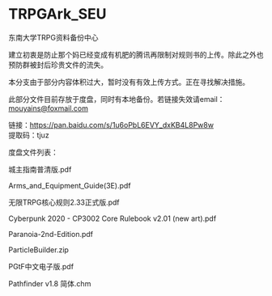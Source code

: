 # TRPGArk_SEU
东南大学TRPG资料备份中心

建立初衷是防止那个妈已经变成有机肥的腾讯再限制对规则书的上传。除此之外也预防群被封后珍贵文件的流失。

本分支由于部分内容体积过大，暂时没有有效上传方式。正在寻找解决措施。

此部分文件目前存放于度盘，同时有本地备份。若链接失效请email：mouyains@foxmail.com

链接：https://pan.baidu.com/s/1u6oPbL6EVY_dxKB4L8Pw8w              
提取码：tjuz 


度盘文件列表：

  城主指南普清版.pdf
  
  Arms_and_Equipment_Guide(3E).pdf
  
  无限TRPG核心规则2.33正式版.pdf
  
  Cyberpunk 2020 - CP3002 Core Rulebook v2.01 (new art).pdf
  
  Paranoia-2nd-Edition.pdf
  
  ParticleBuilder.zip
  
  PGtF中文电子版.pdf
  
  Pathfinder v1.8 简体.chm
